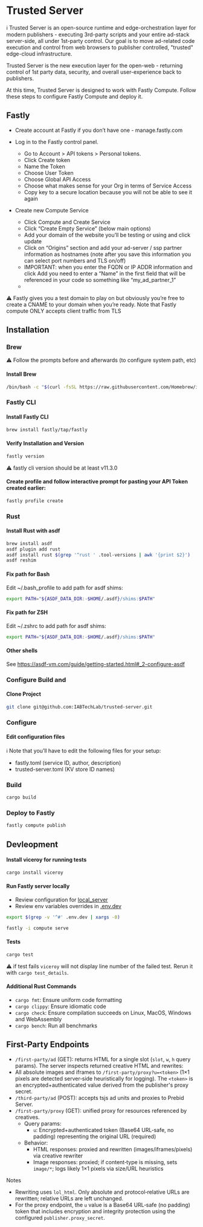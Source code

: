 # Trusted Server 

:information_source: Trusted Server is an open-source runtime and edge-orchestration layer for modern publishers - executing 3rd-party scripts and your entire ad-stack server-side, all under 1st-party control. Our goal is to move ad-related code execution and control from web browsers to publisher controlled, "trusted" edge-cloud infrastructure. 

Trusted Server is the new execution layer for the open-web - returning control of 1st party data, security, and overall user-experience back to publishers.

At this time, Trusted Server is designed to work with Fastly Compute. Follow these steps to configure Fastly Compute and deploy it.

## Fastly
- Create account at Fastly if you don’t have one - manage.fastly.com
- Log in to the Fastly control panel. 
    - Go to Account > API tokens > Personal tokens. 
    - Click Create token
    - Name the Token
    - Choose User Token
    - Choose Global API Access
    - Choose what makes sense for your Org in terms of Service Access
    - Copy key to a secure location because you will not be able to see it again

- Create new Compute Service 
    - Click Compute and Create Service 
    - Click “Create Empty Service” (below main options) 
    - Add your domain of the website you’ll be testing or using and click update
    - Click on “Origins” section and add your ad-server / ssp partner information as hostnames (note after you save this information you can select port numbers and TLS on/off) 
    - IMPORTANT: when you enter the FQDN or IP ADDR information and click Add you need to enter a “Name” in the first field that will be referenced in your code so something like “my_ad_partner_1” 
    - 

:warning: Fastly gives you a test domain to play on but obviously you’re free to create a CNAME to your domain when you’re ready. Note that Fastly compute ONLY accepts client traffic from TLS 

## Installation

### Brew

:warning: Follow the prompts before and afterwards (to configure system path, etc)

#### Install Brew

```sh
/bin/bash -c "$(curl -fsSL https://raw.githubusercontent.com/Homebrew/install/HEAD/install.sh)"
```
### Fastly CLI

#### Install Fastly CLI 
```sh
brew install fastly/tap/fastly
```

#### Verify Installation and Version 
```sh
fastly version
```

:warning: fastly cli version should be at least v11.3.0

#### Create profile and follow interactive prompt for pasting your API Token created earlier:
```sh	
fastly profile create
```

### Rust

#### Install Rust with asdf
```sh
brew install asdf
asdf plugin add rust
asdf install rust $(grep '^rust ' .tool-versions | awk '{print $2}')
asdf reshim
```

#### Fix path for Bash

Edit ~/.bash_profile to add path for asdf shims: 
```sh
export PATH="${ASDF_DATA_DIR:-$HOME/.asdf}/shims:$PATH"
```

#### Fix path for ZSH

Edit ~/.zshrc to add path for asdf shims: 
```sh
export PATH="${ASDF_DATA_DIR:-$HOME/.asdf}/shims:$PATH"
```

#### Other shells
See https://asdf-vm.com/guide/getting-started.html#_2-configure-asdf


### Configure Build and

#### Clone Project
```sh
git clone git@github.com:IABTechLab/trusted-server.git
```

### Configure
#### Edit configuration files
:information_source: Note that you’ll have to edit the following files for your setup:

- fastly.toml (service ID, author, description) 
- trusted-server.toml (KV store ID names) 

### Build

```sh
cargo build
```

### Deploy to Fastly

```sh
fastly compute publish
```

## Devleopment

#### Install viceroy for running tests
```sh
cargo install viceroy
```

#### Run Fastly server locally
- Review configuration for [local_server](fastly.toml#L16)
- Review env variables overrides in [.env.dev](.env.dev)

```sh
export $(grep -v '^#' .env.dev | xargs -0)
```

```sh
fastly -i compute serve
```

#### Tests
```sh
cargo test
```

:warning: if test fails `viceroy` will not display line number of the failed test. Rerun it with `cargo test_details`.

#### Additional Rust Commands
- `cargo fmt`: Ensure uniform code formatting
- `cargo clippy`: Ensure idiomatic code
- `cargo check`: Ensure compilation succeeds on Linux, MacOS, Windows and WebAssembly
- `cargo bench`: Run all benchmarks

## First-Party Endpoints

 - `/first-party/ad` (GET): returns HTML for a single slot (`slot`, `w`, `h` query params). The server inspects returned creative HTML and rewrites:
  - All absolute images and iframes to `/first-party/proxy?u=<token>` (1×1 pixels are detected server‑side heuristically for logging). The `<token>` is an encrypted+authenticated value derived from the publisher's proxy secret.
 - `/third-party/ad` (POST): accepts tsjs ad units and proxies to Prebid Server.
- `/first-party/proxy` (GET): unified proxy for resources referenced by creatives.
  - Query params:
    - `u`: Encrypted+authenticated token (Base64 URL‑safe, no padding) representing the original URL (required)
  - Behavior:
    - HTML responses: proxied and rewritten (images/iframes/pixels) via creative rewriter
    - Image responses: proxied; if content‑type is missing, sets `image/*`; logs likely 1×1 pixels via size/URL heuristics

Notes
- Rewriting uses `lol_html`. Only absolute and protocol‑relative URLs are rewritten; relative URLs are left unchanged.
- For the proxy endpoint, the `u` value is a Base64 URL‑safe (no padding) token that includes encryption and integrity protection using the configured `publisher.proxy_secret`.
